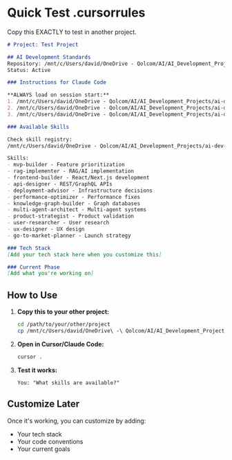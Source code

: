 # Quick Test .cursorrules

Copy this EXACTLY to test in another project.

```markdown
# Project: Test Project

## AI Development Standards
Repository: /mnt/c/Users/david/OneDrive - Qolcom/AI/AI_Development_Projects/ai-dev-standards/
Status: Active

### Instructions for Claude Code

**ALWAYS load on session start:**
1. /mnt/c/Users/david/OneDrive - Qolcom/AI/AI_Development_Projects/ai-dev-standards/META/PROJECT-CONTEXT.md
2. /mnt/c/Users/david/OneDrive - Qolcom/AI/AI_Development_Projects/ai-dev-standards/META/HOW-TO-USE.md
3. /mnt/c/Users/david/OneDrive - Qolcom/AI/AI_Development_Projects/ai-dev-standards/META/DECISION-FRAMEWORK.md

### Available Skills

Check skill registry:
/mnt/c/Users/david/OneDrive - Qolcom/AI/AI_Development_Projects/ai-dev-standards/META/skill-registry.json

Skills:
- mvp-builder - Feature prioritization
- rag-implementer - RAG/AI implementation
- frontend-builder - React/Next.js development
- api-designer - REST/GraphQL APIs
- deployment-advisor - Infrastructure decisions
- performance-optimizer - Performance fixes
- knowledge-graph-builder - Graph databases
- multi-agent-architect - Multi-agent systems
- product-strategist - Product validation
- user-researcher - User research
- ux-designer - UX design
- go-to-market-planner - Launch strategy

### Tech Stack
[Add your tech stack here when you customize this]

### Current Phase
[Add what you're working on]
```

## How to Use

1. **Copy this to your other project:**
   ```bash
   cd /path/to/your/other/project
   cp /mnt/c/Users/david/OneDrive\ -\ Qolcom/AI/AI_Development_Projects/ai-dev-standards/TEMPLATES/cursorrules-quick-test.md .cursorrules
   ```

2. **Open in Cursor/Claude Code:**
   ```bash
   cursor .
   ```

3. **Test it works:**
   ```
   You: "What skills are available?"
   ```

## Customize Later

Once it's working, you can customize by adding:
- Your tech stack
- Your code conventions
- Your current goals
